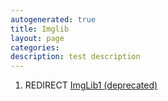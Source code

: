 ```yaml
---
autogenerated: true
title: Imglib
layout: page
categories: 
description: test description
---
```


1.  REDIRECT [ImgLib1 (deprecated)](ImgLib1_(deprecated) "wikilink")
